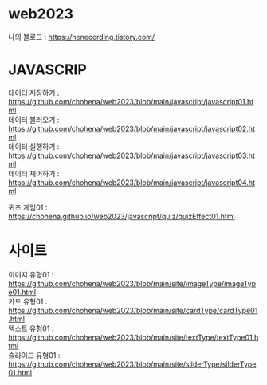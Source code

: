 # web2023
나의 블로그 : https://henecording.tistory.com/   

# JAVASCRIP
데이터 저장하기 : https://github.com/chohena/web2023/blob/main/javascript/javascript01.html   
데이터 불러오기 : https://github.com/chohena/web2023/blob/main/javascript/javascript02.html   
데이터 실행하기 : https://github.com/chohena/web2023/blob/main/javascript/javascript03.html   
데이터 제어하기 : https://github.com/chohena/web2023/blob/main/javascript/javascript04.html    
   
퀴즈 게임01 : https://chohena.github.io/web2023/javascript/quiz/quizEffect01.html   

# 사이트
이미지 유형01 : https://github.com/chohena/web2023/blob/main/site/imageType/imageType01.html   
카드 유형01 : https://github.com/chohena/web2023/blob/main/site/cardType/cardType01.html   
텍스트 유형01 : https://github.com/chohena/web2023/blob/main/site/textType/textType01.html   
슬라이드 유형01 : https://github.com/chohena/web2023/blob/main/site/silderType/silderType01.html   
